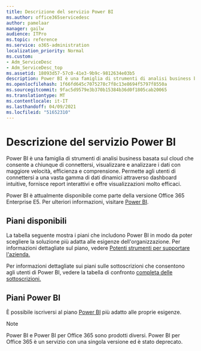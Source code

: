 ```yaml
---
title: Descrizione del servizio Power BI
ms.author: office365servicedesc
author: pamelaar
manager: gailw
audience: ITPro
ms.topic: reference
ms.service: o365-administration
localization_priority: Normal
ms.custom:
- Adm_ServiceDesc
- Adm_ServiceDesc_top
ms.assetid: 18093d57-57c0-41e3-9b9c-9812634e03b5
description: Power BI è una famiglia di strumenti di analisi business basata sul cloud che consente a chiunque di connettersi, visualizzare e analizzare i dati con maggiore velocità, efficienza e comprensione. Permette agli utenti di connettersi a una vasta gamma di dati dinamici attraverso dashboard intuitive, fornisce report interattivi e offre visualizzazioni molto efficaci.
ms.openlocfilehash: 1f66fd645c7075278c7f8c13e8694f5797f8550a
ms.sourcegitcommit: 9fac5d9579e3b370b15384b36d0f1805cab20065
ms.translationtype: MT
ms.contentlocale: it-IT
ms.lasthandoff: 04/09/2021
ms.locfileid: "51652310"
---
```

# <a name="power-bi-service-description"></a>Descrizione del servizio Power BI

Power BI è una famiglia di strumenti di analisi business basata sul cloud che consente a chiunque di connettersi, visualizzare e analizzare i dati con maggiore velocità, efficienza e comprensione. Permette agli utenti di connettersi a una vasta gamma di dati dinamici attraverso dashboard intuitive, fornisce report interattivi e offre visualizzazioni molto efficaci.

Power BI è attualmente disponibile come parte della versione Office 365 Enterprise E5. Per ulteriori informazioni, visitare [Power BI](https://powerbi.microsoft.com/).

## <a name="available-plans"></a>Piani disponibili

La tabella seguente mostra i piani che includono Power BI in modo da poter scegliere la soluzione più adatta alle esigenze dell'organizzazione. Per informazioni dettagliate sul piano, vedere [Potenti strumenti per supportare l'azienda.](https://www.microsoft.com/microsoft-365/enterprise/compare-office-365-plans)

Per informazioni dettagliate sui piani sulle sottoscrizioni che consentono agli utenti di Power BI, vedere la tabella di confronto [completa delle sottoscrizioni.](https://go.microsoft.com/fwlink/?linkid=2139145)
 
## <a name="power-bi-plans"></a>Piani Power BI

È possibile iscriversi al piano [Power BI](https://go.microsoft.com/fwlink/?LinkID=786854) più adatto alle proprie esigenze. 
  
> [!NOTE]
> Power BI e Power BI per Office 365 sono prodotti diversi. Power BI per Office 365 è un servizio con una singola versione ed è stato deprecato. 
  